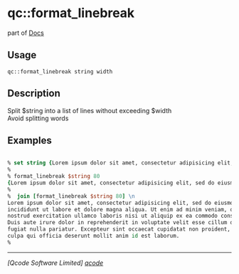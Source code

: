 qc::format_linebreak
====================

part of [Docs](../index.md)

Usage
-----
`qc::format_linebreak string width`

Description
-----------
Split $string into a list of lines without exceeding $width<br/>Avoid splitting words

Examples
--------
```tcl

% set string {Lorem ipsum dolor sit amet, consectetur adipisicing elit, sed do eiusmod tempor incididunt ut labore et dolore magna aliqua. Ut enim ad minim veniam, quis nostrud exercitation ullamco laboris nisi ut aliquip ex ea commodo consequat. Duis aute irure dolor in reprehenderit in voluptate velit esse cillum dolore eu fugiat nulla pariatur. Excepteur sint occaecat cupidatat non proident, sunt in culpa qui officia deserunt mollit anim id est laborum.}
% 
% format_linebreak $string 80
{Lorem ipsum dolor sit amet, consectetur adipisicing elit, sed do eiusmod tempor } {incididunt ut labore et dolore magna aliqua. Ut enim ad minim veniam, quis } {nostrud exercitation ullamco laboris nisi ut aliquip ex ea commodo consequat. } {Duis aute irure dolor in reprehenderit in voluptate velit esse cillum dolore eu } {fugiat nulla pariatur. Excepteur sint occaecat cupidatat non proident, sunt in } {culpa qui officia deserunt mollit anim id est laborum.}
%
%  join [format_linebreak $string 80] \n
Lorem ipsum dolor sit amet, consectetur adipisicing elit, sed do eiusmod tempor 
incididunt ut labore et dolore magna aliqua. Ut enim ad minim veniam, quis 
nostrud exercitation ullamco laboris nisi ut aliquip ex ea commodo consequat. 
Duis aute irure dolor in reprehenderit in voluptate velit esse cillum dolore eu 
fugiat nulla pariatur. Excepteur sint occaecat cupidatat non proident, sunt in 
culpa qui officia deserunt mollit anim id est laborum.
%

```

----------------------------------
*[Qcode Software Limited] [qcode]*

[qcode]: http://www.qcode.co.uk "Qcode Software"
